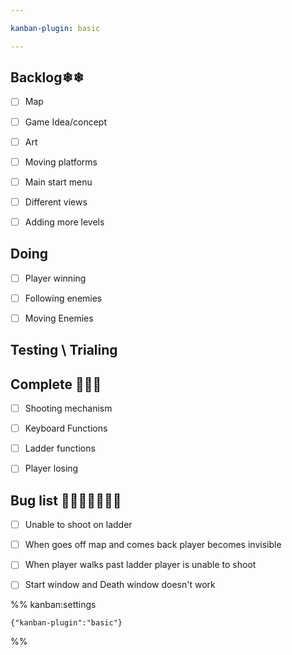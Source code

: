 ```yaml
---

kanban-plugin: basic

---
```


## Backlog❄❄

- [ ] Map
- [ ] Game Idea/concept
- [ ] Art
- [ ] Moving platforms
- [ ] Main start menu
- [ ] Different views
- [ ] Adding more levels


## Doing

- [ ] Player winning
- [ ] Following enemies
- [ ] Moving Enemies


## Testing \ Trialing



## Complete 🎈🎉✨

- [ ] Shooting mechanism
- [ ] Keyboard Functions
- [ ] Ladder functions
- [ ] Player losing


## Bug list 🦋🐛🦟🐜🦗🐝🐞

- [ ] Unable to shoot on ladder
- [ ] When goes off map and comes back player becomes invisible
- [ ] When player walks past ladder player is unable to shoot
- [ ] Start window and Death window doesn't work




%% kanban:settings
```
{"kanban-plugin":"basic"}
```
%%
